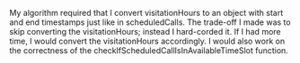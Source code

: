 My algorithm required that I convert visitationHours to an object with start and end timestamps just like in scheduledCalls. The trade-off I made was to skip converting the visitationHours; instead I hard-corded it.
If I had more time, I would convert the visitationHours accordingly. I would also work on the correctness of the checkIfScheduledCallIsInAvailableTimeSlot function.